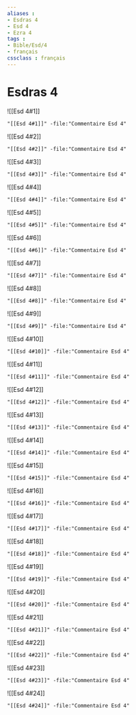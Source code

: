 ```yaml
---
aliases : 
- Esdras 4
- Esd 4
- Ezra 4
tags : 
- Bible/Esd/4
- français
cssclass : français
---
```


# Esdras 4

![[Esd 4#1]]

```query
"[[Esd 4#1]]" -file:"Commentaire Esd 4"
```

![[Esd 4#2]]

```query
"[[Esd 4#2]]" -file:"Commentaire Esd 4"
```

![[Esd 4#3]]

```query
"[[Esd 4#3]]" -file:"Commentaire Esd 4"
```

![[Esd 4#4]]

```query
"[[Esd 4#4]]" -file:"Commentaire Esd 4"
```

![[Esd 4#5]]

```query
"[[Esd 4#5]]" -file:"Commentaire Esd 4"
```

![[Esd 4#6]]

```query
"[[Esd 4#6]]" -file:"Commentaire Esd 4"
```

![[Esd 4#7]]

```query
"[[Esd 4#7]]" -file:"Commentaire Esd 4"
```

![[Esd 4#8]]

```query
"[[Esd 4#8]]" -file:"Commentaire Esd 4"
```

![[Esd 4#9]]

```query
"[[Esd 4#9]]" -file:"Commentaire Esd 4"
```

![[Esd 4#10]]

```query
"[[Esd 4#10]]" -file:"Commentaire Esd 4"
```

![[Esd 4#11]]

```query
"[[Esd 4#11]]" -file:"Commentaire Esd 4"
```

![[Esd 4#12]]

```query
"[[Esd 4#12]]" -file:"Commentaire Esd 4"
```

![[Esd 4#13]]

```query
"[[Esd 4#13]]" -file:"Commentaire Esd 4"
```

![[Esd 4#14]]

```query
"[[Esd 4#14]]" -file:"Commentaire Esd 4"
```

![[Esd 4#15]]

```query
"[[Esd 4#15]]" -file:"Commentaire Esd 4"
```

![[Esd 4#16]]

```query
"[[Esd 4#16]]" -file:"Commentaire Esd 4"
```

![[Esd 4#17]]

```query
"[[Esd 4#17]]" -file:"Commentaire Esd 4"
```

![[Esd 4#18]]

```query
"[[Esd 4#18]]" -file:"Commentaire Esd 4"
```

![[Esd 4#19]]

```query
"[[Esd 4#19]]" -file:"Commentaire Esd 4"
```

![[Esd 4#20]]

```query
"[[Esd 4#20]]" -file:"Commentaire Esd 4"
```

![[Esd 4#21]]

```query
"[[Esd 4#21]]" -file:"Commentaire Esd 4"
```

![[Esd 4#22]]

```query
"[[Esd 4#22]]" -file:"Commentaire Esd 4"
```

![[Esd 4#23]]

```query
"[[Esd 4#23]]" -file:"Commentaire Esd 4"
```

![[Esd 4#24]]

```query
"[[Esd 4#24]]" -file:"Commentaire Esd 4"
```

